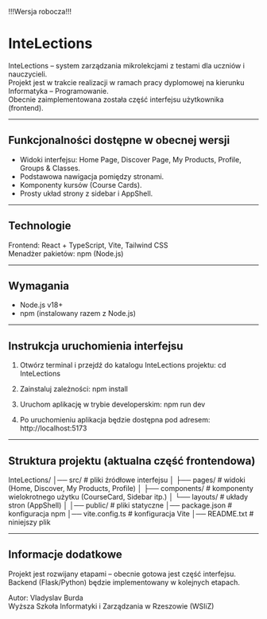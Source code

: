 !!!Wersja robocza!!!

InteLections
============

InteLections – system zarządzania mikrolekcjami z testami dla uczniów i nauczycieli.  
Projekt jest w trakcie realizacji w ramach pracy dyplomowej na kierunku Informatyka – Programowanie.  
Obecnie zaimplementowana została część interfejsu użytkownika (frontend).

------------------------------------------------------
Funkcjonalności dostępne w obecnej wersji
------------------------------------------------------
- Widoki interfejsu: Home Page, Discover Page, My Products, Profile, Groups & Classes.
- Podstawowa nawigacja pomiędzy stronami.
- Komponenty kursów (Course Cards).
- Prosty układ strony z sidebar i AppShell.

------------------------------------------------------
Technologie
------------------------------------------------------
Frontend: React + TypeScript, Vite, Tailwind CSS  
Menadżer pakietów: npm (Node.js)  

------------------------------------------------------
Wymagania
------------------------------------------------------
- Node.js v18+  
- npm (instalowany razem z Node.js)  

------------------------------------------------------
Instrukcja uruchomienia interfejsu
------------------------------------------------------
1. Otwórz terminal i przejdź do katalogu InteLections projektu:
   cd InteLections

2. Zainstaluj zależności:
   npm install

3. Uruchom aplikację w trybie developerskim:
   npm run dev

4. Po uruchomieniu aplikacja będzie dostępna pod adresem:
   http://localhost:5173

------------------------------------------------------
Struktura projektu (aktualna część frontendowa)
------------------------------------------------------
InteLections/
│── src/                # pliki źródłowe interfejsu
│   ├── pages/          # widoki (Home, Discover, My Products, Profile)
│   ├── components/     # komponenty wielokrotnego użytku (CourseCard, Sidebar itp.)
│   └── layouts/        # układy stron (AppShell)
│
│── public/             # pliki statyczne
│── package.json        # konfiguracja npm
│── vite.config.ts      # konfiguracja Vite
│── README.txt          # niniejszy plik

------------------------------------------------------
Informacje dodatkowe
------------------------------------------------------
Projekt jest rozwijany etapami – obecnie gotowa jest część interfejsu.  
Backend (Flask/Python) będzie implementowany w kolejnych etapach.  

Autor: Vladyslav Burda  
Wyższa Szkoła Informatyki i Zarządzania w Rzeszowie (WSIiZ)


